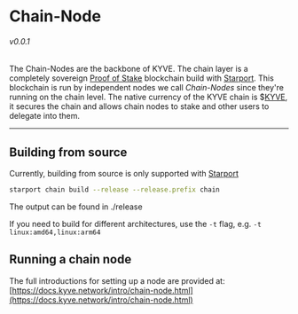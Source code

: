 # Chain-Node
###### v0.0.1


The Chain-Nodes are the backbone of KYVE. The chain layer is a
completely sovereign [Proof of Stake](https://en.wikipedia.org/wiki/Proof_of_stake)
blockchain build with [Starport](https://starport.com/). This
blockchain is run by independent nodes we call _Chain-Nodes_
since they're running on the chain level. The native currency
of the KYVE chain is $[KYVE](https://docs.kyve.network/basics/kyve.html), it secures the chain
and allows chain nodes to stake and other users to delegate into them.

---

## Building from source

Currently, building from source is only supported with [Starport](https://starport.com/)

```bash
starport chain build --release --release.prefix chain
```
The output can be found in ./release

If you need to build for different architectures, use the `-t` flag, e.g. `-t linux:amd64,linux:arm64`

## Running a chain node

The full introductions for setting up a node are provided at:
[https://docs.kyve.network/intro/chain-node.html](https://docs.kyve.network/intro/chain-node.html)

